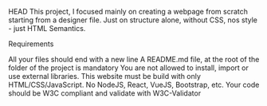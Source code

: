 HEAD This project, I focused mainly on creating a webpage from scratch starting from a designer file. Just on structure alone, without CSS, nos style - just HTML Semantics.

Requirements

All your files should end with a new line
A README.md file, at the root of the folder of the project is mandatory
You are not allowed to install, import or use external libraries. This website must be build with only HTML/CSS/JavaScript. No NodeJS, React, VueJS, Bootstrap, etc.
Your code should be W3C compliant and validate with W3C-Validator 
